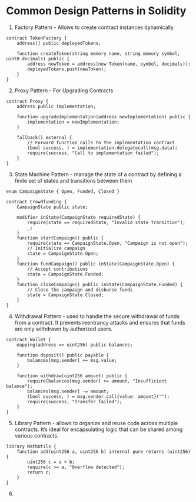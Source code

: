 # Common Design Patterns in Solidity


1. Factory Pattern - Allows to create contract instances dynamically.
```
contract TokenFactory {
    address[] public deployedTokens;

    function createToken(string memory name, string memory symbol, uint8 decimals) public {
        address newToken = address(new Token(name, symbol, decimals));
        deployedTokens.push(newToken);
    }
}
```
2. Proxy Pattern - For Upgrading Contracts
```
contract Proxy {
    address public implementation;

    function upgradeImplementation(address newImplementation) public {
        implementation = newImplementation; 
    }

    fallback() external {
        // Forward function calls to the implementation contract
        (bool success, ) = implementation.delegatecall(msg.data);
        require(success, "Call to implementation failed");
    }
}
```
3. State Machine Pattern  - manage the state of a contract by defining a finite set of states and transitions between them
```
enum CampaignState { Open, Funded, Closed }

contract Crowdfunding {
    CampaignState public state;

    modifier inState(CampaignState requiredState) {
        require(state == requiredState, "Invalid state transition");
        _;
    }
    function startCampaign() public {
        require(state == CampaignState.Open, "Campaign is not open");
        // Initialize campaign
        state = CampaignState.Open;
    }
    function fundCampaign() public inState(CampaignState.Open) {
        // Accept contributions
        state = CampaignState.Funded;
    }
    function closeCampaign() public inState(CampaignState.Funded) {
        // Close the campaign and disburse funds
        state = CampaignState.Closed;
    }
}
```

4. Withdrawal Pattern - used to handle the secure withdrawal of funds from a contract. It prevents reentrancy attacks and ensures that funds are only withdrawn by authorized users.
```
contract Wallet {
    mapping(address => uint256) public balances;

    function deposit() public payable {
        balances[msg.sender] += msg.value; 
    }

    function withdraw(uint256 amount) public {
        require(balances[msg.sender] >= amount, "Insufficient balance");
        balances[msg.sender] -= amount;
        (bool success, ) = msg.sender.call{value: amount}("");
        require(success, "Transfer failed");
    }
}
```

5. Library Pattern - allows to organize and reuse code across multiple contracts. It’s ideal for encapsulating logic that can be shared among various contracts.

```
library MathUtils {
    function add(uint256 a, uint256 b) internal pure returns (uint256) {
        uint256 c = a + b;
        require(c >= a, "Overflow detected");
        return c;
    }
}
```

6. 

